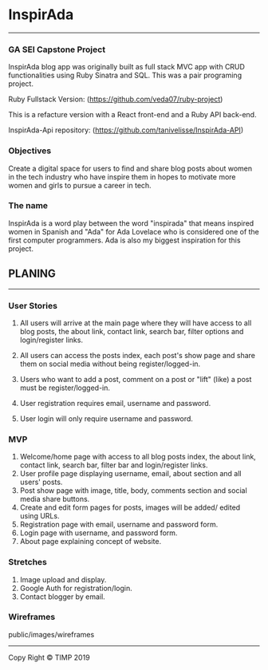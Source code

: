 # InspirAda

***

### GA SEI Capstone Project

InspirAda blog app was originally built as full stack MVC app with CRUD functionalities using Ruby Sinatra and SQL. This was a pair programing project. 

Ruby Fullstack Version: (https://github.com/veda07/ruby-project)

This is a refacture version with a React front-end and a Ruby API back-end. 

InspirAda-Api repository: (https://github.com/tanivelisse/InspirAda-API)

### Objectives 

Create a digital space for users to find and share blog posts about  women in the tech industry who have inspire them in hopes to motivate more women and girls to pursue a career in tech. 

### The name

InspirAda is a word play between the word "inspirada" that means inspired women in Spanish and "Ada" for Ada Lovelace who is considered one of the first computer programmers. Ada is also my biggest inspiration for this project.  

## PLANING

***

### User Stories

1. All users will arrive at the main page where they will have access to all blog posts, the about link, contact link, search bar, filter options and login/register links. 

2. All users can access the posts index, each post's show page and share them on social media without being register/logged-in. 

3. Users who want to add a post, comment on a post or "lift" (like) a post must be register/logged-in.

4. User registration requires email, username and password.  

5. User login will only require username and password.


### MVP

1. Welcome/home page with access to all blog posts index, the about link, contact link, search bar, filter bar and login/register links. 
2. User profile page displaying username, email, about section and all users' posts. 
3. Post show page with image, title, body, comments section and social media share buttons.
4. Create and edit form pages for posts, images will be added/ edited using URLs.
5. Registration page with email, username and password form. 
6. Login page with username, and password form.
7. About page explaining concept of website. 

### Stretches 

1. Image upload and display. 
2. Google Auth for registration/login.
3. Contact blogger by email.

### Wireframes

public/images/wireframes


***

Copy Right © TIMP 2019
